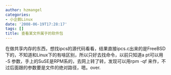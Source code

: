 ```yaml
---
author: hzmangel
categories:
- 小企鹅Linux
date: '2008-06-19T17:28:17'
tags: []
title: 查看某文件属于的软件包
---
```

在做共享内存的东西，想找ipcs的源代码看看，结果直接ipcs.c出来的是FreeBSD下的，不知道和Linux下的有啥区别，所以只好去找命令，以前只知道a
pt可以用 -S 参数，手上的SuSE是RPM系的，去网上转了转，发现可以用rpm -qf 来作，不过后面跟的参数要是文件的绝对路径，嗯。over.